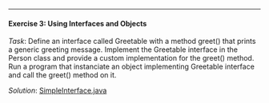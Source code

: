 ---

#### Exercise 3: Using Interfaces and Objects

*Task*: Define an interface called Greetable with a method greet() that prints a generic greeting message. 
      Implement the Greetable interface in the Person class and provide a custom implementation for the greet() method.
      Run a program that instanciate an object implementing Greetable interface and call the greet() method on it.

*Solution*: [SimpleInterface.java](/samples/01/SimpleInterface.java)

